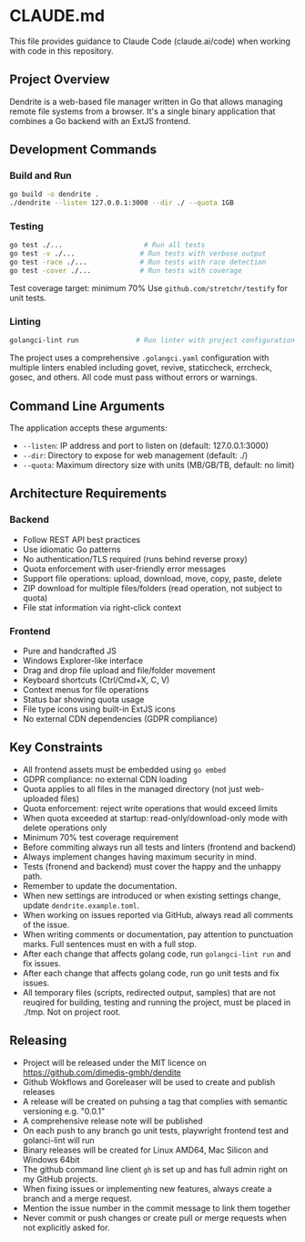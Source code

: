 # CLAUDE.md

This file provides guidance to Claude Code (claude.ai/code) when working with code in this repository.

## Project Overview

Dendrite is a web-based file manager written in Go that allows managing remote file systems from a browser. It's a single binary application that combines a Go backend with an ExtJS frontend.

## Development Commands

### Build and Run
```bash
go build -o dendrite .
./dendrite --listen 127.0.0.1:3000 --dir ./ --quota 1GB
```

### Testing
```bash
go test ./...                    # Run all tests
go test -v ./...                # Run tests with verbose output
go test -race ./...             # Run tests with race detection
go test -cover ./...            # Run tests with coverage
```

Test coverage target: minimum 70%
Use `github.com/stretchr/testify` for unit tests.

### Linting
```bash
golangci-lint run              # Run linter with project configuration
```

The project uses a comprehensive `.golangci.yaml` configuration with multiple linters enabled including govet, revive, staticcheck, errcheck, gosec, and others. All code must pass without errors or warnings.

## Command Line Arguments

The application accepts these arguments:
- `--listen`: IP address and port to listen on (default: 127.0.0.1:3000)
- `--dir`: Directory to expose for web management (default: ./)
- `--quota`: Maximum directory size with units (MB/GB/TB, default: no limit)

## Architecture Requirements

### Backend
- Follow REST API best practices
- Use idiomatic Go patterns
- No authentication/TLS required (runs behind reverse proxy)
- Quota enforcement with user-friendly error messages
- Support file operations: upload, download, move, copy, paste, delete
- ZIP download for multiple files/folders (read operation, not subject to quota)
- File stat information via right-click context

### Frontend
- Pure and handcrafted JS
- Windows Explorer-like interface
- Drag and drop file upload and file/folder movement
- Keyboard shortcuts (Ctrl/Cmd+X, C, V)
- Context menus for file operations
- Status bar showing quota usage
- File type icons using built-in ExtJS icons
- No external CDN dependencies (GDPR compliance)

## Key Constraints

- All frontend assets must be embedded using `go embed`
- GDPR compliance: no external CDN loading
- Quota applies to all files in the managed directory (not just web-uploaded files)
- Quota enforcement: reject write operations that would exceed limits
- When quota exceeded at startup: read-only/download-only mode with delete operations only
- Minimum 70% test coverage requirement
- Before commiting always run all tests and linters (frontend and backend)
- Always implement changes having maximum security in mind.
- Tests (fronend and backend) must cover the happy and the unhappy path.
- Remember to update the documentation.
- When new settings are introduced or when existing settings change, update `dendrite.example.toml`.
- When working on issues reported via GitHub, always read all comments of the issue.
- When writing comments or documentation, pay attention to punctuation marks. Full sentences must en with a full stop.
- After each change that affects golang code, run `golangci-lint run` and fix issues.
- After each change that affects golang code, run go unit tests and fix issues.
- All temporary files (scripts, redirected output, samples) that are not reuqired for building, testing and running the
  project, must be placed in ./tmp. Not on project root.

## Releasing

- Project will be released under the MIT licence on https://github.com/dimedis-gmbh/dendite
- Github Wokflows and Goreleaser will be used to create and publish releases
- A release will be created on puhsing a tag that complies with semantic versioning e.g. "0.0.1"
- A comprehensive release note will be published
- On each push to any branch go unit tests, playwright frontend test and golanci-lint will run
- Binary releases will be created for Linux AMD64, Mac Silicon and Windows 64bit
- The github command line client `gh` is set up and has full admin right on my GitHub projects.
- When fixing issues or implementing new features, always create a branch and a merge request.
- Mention the issue number in the commit message to link them together
- Never commit or push changes or create pull or merge requests when not explicitly asked for.
 